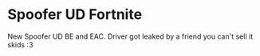 # Spoofer UD Fortnite
New Spoofer UD BE and EAC. Driver got leaked by a friend you can't sell it skids :3









